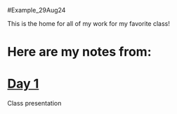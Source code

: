 #Example_29Aug24

This is the home for all of my work for my favorite class!

# Here are my notes from:
# [Day 1](https://github.com/Salil1129/Example29Aug24/blob/main/Scripts/template.sbatch.sh)

Class presentation

